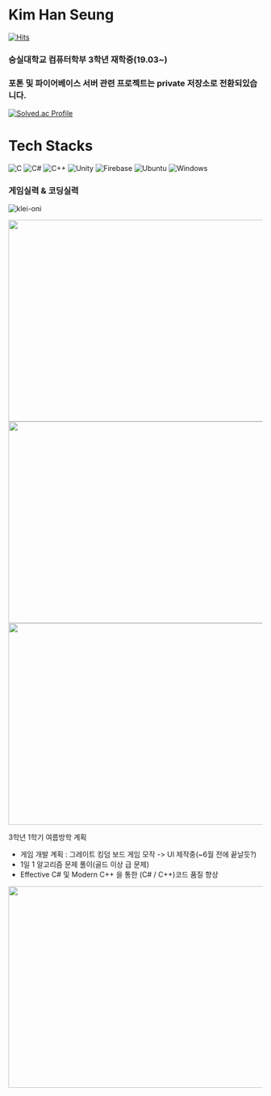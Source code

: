 # Kim Han Seung
[![Hits](https://hits.seeyoufarm.com/api/count/incr/badge.svg?url=https%3A%2F%2Fgithub.com%2FKor-HanS&count_bg=%230007FF&title_bg=%23555555&icon=&icon_color=%23FF0000&title=hits&edge_flat=false)](https://hits.seeyoufarm.com)

### 숭실대학교 컴퓨터학부 3학년 재학중(19.03~) 
### 포톤 및 파이어베이스 서버 관련 프로젝트는 private 저장소로 전환되있습니다.  

[![Solved.ac Profile](http://mazassumnida.wtf/api/v2/generate_badge?boj=hanking302)](https://solved.ac/hanking302/)

<div><h1> Tech Stacks</h1></div>

![C](https://img.shields.io/badge/c-%2300599C.svg?style=for-the-badge&logo=c&logoColor=white)
![C#](https://img.shields.io/badge/c%23-%23239120.svg?style=for-the-badge&logo=c-sharp&logoColor=white)
![C++](https://img.shields.io/badge/c++-%2300599C.svg?style=for-the-badge&logo=c%2B%2B&logoColor=white)
![Unity](https://img.shields.io/badge/unity-%23000000.svg?style=for-the-badge&logo=unity&logoColor=white)
![Firebase](https://img.shields.io/badge/Firebase-039BE5?style=for-the-badge&logo=Firebase&logoColor=white)
![Ubuntu](https://img.shields.io/badge/Ubuntu-E95420?style=for-the-badge&logo=ubuntu&logoColor=white)
![Windows](https://img.shields.io/badge/Windows-0078D6?style=for-the-badge&logo=windows&logoColor=white)


### 게임실력 & 코딩실력
![klei-oni](https://user-images.githubusercontent.com/99121615/209559431-866985fc-8580-4fb7-8f86-e34731341b8c.gif)

<img src="https://user-images.githubusercontent.com/99121615/219921986-ead93fbc-119b-4154-88cc-515bdc556f63.png" width="600" height="400"/>
<img src="https://user-images.githubusercontent.com/99121615/219922089-f7a56698-beb7-4d16-a12b-f5ae181ac2c8.png" width="600" height="400"/>
<img src="https://user-images.githubusercontent.com/99121615/219943212-85a0e0d8-6a7f-4805-bca6-4939d91b580a.png" width="600" height="400"/>

3학년 1학기 여름방학 계획
- 게임 개발 계획 : 그레이트 킹덤 보드 게임 모작 -> UI 제작중(~6월 전에 끝날듯?)
- 1일 1 알고리즘 문제 풀이(골드 이상 급 문제)
- Effective C# 및 Modern C++ 을 통한 (C# / C++)코드 품질 향상
<img src="https://github.com/Kor-HanS/Kor-HanS/assets/99121615/48c71e31-2826-49ac-b757-8b476f805304" width="600" height="400"/>
